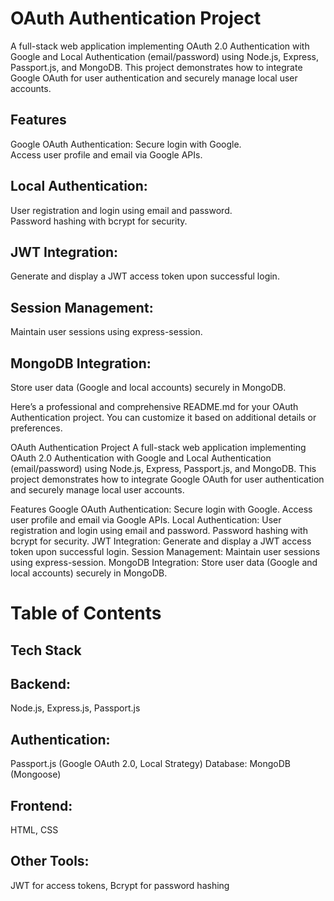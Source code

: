 # OAuth Authentication Project  
A full-stack web application implementing OAuth 2.0 Authentication with Google and Local Authentication (email/password) using Node.js, Express, Passport.js, and MongoDB. This project demonstrates how to integrate Google OAuth for user authentication and securely manage local user accounts.  
## Features  
Google OAuth Authentication:
Secure login with Google.  
Access user profile and email via Google APIs.  
## Local Authentication:
User registration and login using email and password.  
Password hashing with bcrypt for security.  
## JWT Integration:  
Generate and display a JWT access token upon successful login.  
## Session Management:  
Maintain user sessions using express-session.  
## MongoDB Integration:  
Store user data (Google and local accounts) securely in MongoDB.  

Here’s a professional and comprehensive README.md for your OAuth Authentication project. You can customize it based on additional details or preferences.

OAuth Authentication Project
A full-stack web application implementing OAuth 2.0 Authentication with Google and Local Authentication (email/password) using Node.js, Express, Passport.js, and MongoDB. This project demonstrates how to integrate Google OAuth for user authentication and securely manage local user accounts.

Features
Google OAuth Authentication:
Secure login with Google.
Access user profile and email via Google APIs.
Local Authentication:
User registration and login using email and password.
Password hashing with bcrypt for security.
JWT Integration:
Generate and display a JWT access token upon successful login.
Session Management:
Maintain user sessions using express-session.
MongoDB Integration:
Store user data (Google and local accounts) securely in MongoDB.
# Table of Contents 
## Tech Stack
## Backend:
Node.js, Express.js, Passport.js
## Authentication: 
Passport.js (Google OAuth 2.0, Local Strategy)
Database: MongoDB (Mongoose)
## Frontend:
HTML, CSS
## Other Tools:
JWT for access tokens, Bcrypt for password hashing
